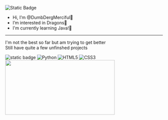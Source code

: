![Static Badge](https://img.shields.io/badge/Merciful%20-8A2BE2)
-  Hi, I’m @DumbDergMerciful💜
-  I’m interested in Dragons💜
-  I'm currently learning Java!💜
<hr>
I'm not the best so far but am trying to get better
<br>
Still have quite a few unfinshed projects

![static badge](https://img.shields.io/badge/java-%23ED8B00.svg?style=for-the-badge&logo=openjdk&logoColor=white) ![Python](https://img.shields.io/badge/python-3670A0?style=for-the-badge&logo=python&logoColor=ffdd54) ![HTML5](https://img.shields.io/badge/html5-%23E34F26.svg?style=for-the-badge&logo=html5&logoColor=white) ![CSS3](https://img.shields.io/badge/css3-%231572B6.svg?style=for-the-badge&logo=css3&logoColor=white)
<br>
<img src="https://github.com/DumbDergMerciful/DumbDergMerciful/assets/94778270/e014f107-d7f0-413e-b280-e2cb565356a1" width="350" height="175">
